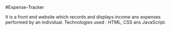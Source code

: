 #Expense-Tracker

It is a front end website which records and displays income ans expenses performed by an individual. 
Technologies used : HTML, CSS ans JavaScript.
